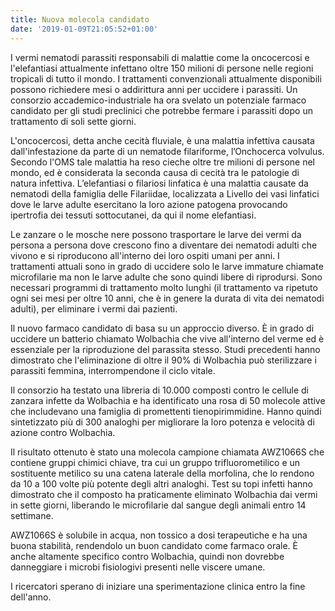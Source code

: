 ```yaml
---
title: Nuova molecola candidato
date: '2019-01-09T21:05:52+01:00'
---
```

I vermi nematodi parassiti responsabili di malattie come la oncocercosi e l'elefantiasi attualmente infettano oltre 150 milioni di persone nelle regioni tropicali di tutto il mondo. I trattamenti convenzionali attualmente disponibili possono richiedere mesi o addirittura anni per uccidere i parassiti. Un consorzio accademico-industriale ha ora svelato un potenziale farmaco candidato per gli studi preclinici che potrebbe fermare i parassiti dopo un trattamento di soli sette giorni.

L'oncocercosi, detta anche cecità fluviale, è una malattia infettiva causata dall'infestazione da parte di un nematode filariforme, l’Onchocerca volvulus. Secondo l'OMS tale malattia ha reso cieche oltre tre milioni di persone nel mondo, ed è considerata la seconda causa di cecità tra le patologie di natura infettiva. L’elefantiasi o filariosi linfatica è una malattia causate da nematodi della famiglia delle Filariidae, localizzata a Livello dei vasi linfatici dove le larve adulte esercitano la loro azione patogena provocando ipertrofia dei tessuti sottocutanei, da qui il nome elefantiasi. 

Le zanzare o le mosche nere possono trasportare le larve dei vermi da persona a persona dove crescono fino a diventare dei nematodi adulti che vivono e si riproducono all'interno dei loro ospiti umani per anni. I trattamenti attuali sono in grado di uccidere solo le larve immature chiamate microfilarie ma non le larve adulte che sono quindi libere di riprodursi. Sono necessari programmi di trattamento molto lunghi (il trattamento va ripetuto ogni sei mesi per oltre 10 anni, che è in genere la durata di vita dei nematodi adulti), per eliminare i vermi dai pazienti.

Il nuovo farmaco candidato di basa su un approccio diverso. È in grado di uccidere un batterio chiamato Wolbachia che vive all'interno del verme ed è essenziale per la riproduzione del parassita stesso. Studi precedenti hanno dimostrato che l'eliminazione di oltre il 90% di Wolbachia può sterilizzare i parassiti femmina, interrompendone il ciclo vitale.

Il consorzio ha testato una libreria di 10.000 composti contro le cellule di zanzara infette da Wolbachia e ha identificato una rosa di 50 molecole attive che includevano una famiglia di promettenti tienopirimmidine. Hanno quindi sintetizzato più di 300 analoghi per migliorare la loro potenza e velocità di azione contro Wolbachia.

Il risultato ottenuto è stato una molecola campione chiamata AWZ1066S che contiene gruppi chimici chiave, tra cui un gruppo trifluorometilico e un sostituente metilico su una catena laterale della morfolina, che lo rendono da 10 a 100 volte più potente degli altri analoghi. Test su topi infetti hanno dimostrato che il composto ha praticamente eliminato Wolbachia dai vermi in sette giorni, liberando le microfilarie dal sangue degli animali entro 14 settimane.

AWZ1066S è solubile in acqua, non tossico a dosi terapeutiche e ha una buona stabilità, rendendolo un buon candidato come farmaco orale. È anche altamente specifico contro Wolbachia, quindi non dovrebbe danneggiare i microbi fisiologivi presenti nelle viscere umane. 

I ricercatori sperano di iniziare una sperimentazione clinica entro la fine dell'anno.
